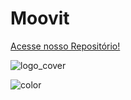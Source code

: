 # Moovit

[Acesse nosso Repositório!](https://github.com/Requisitos-de-Software/2022.1-Grupo-01)

<!-- background image -->

![logo_cover](_media/Moovit_Logo-primary)

<!-- background color -->

![color](#e96b15)